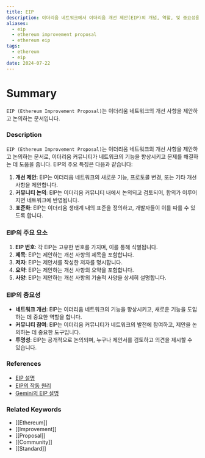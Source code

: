 ```yaml
---
title: EIP
description: 이더리움 네트워크에서 이더리움 개선 제안(EIP)의 개념, 역할, 및 중요성을 다룹니다.
aliases:
  - eip
  - ethereum improvement proposal
  - ethereum eip
tags:
  - ethereum
  - eip
date: 2024-07-22
---
```


# Summary

`EIP (Ethereum Improvement Proposal)`는 이더리움 네트워크의 개선 사항을 제안하고 논의하는 문서입니다.

### Description

`EIP (Ethereum Improvement Proposal)`는 이더리움 네트워크의 개선 사항을 제안하고 논의하는 문서로, 이더리움 커뮤니티가 네트워크의 기능을 향상시키고 문제를 해결하는 데 도움을 줍니다. EIP의 주요 특징은 다음과 같습니다:

1. **개선 제안**: EIP는 이더리움 네트워크의 새로운 기능, 프로토콜 변경, 또는 기타 개선 사항을 제안합니다.
2. **커뮤니티 논의**: EIP는 이더리움 커뮤니티 내에서 논의되고 검토되어, 합의가 이루어지면 네트워크에 반영됩니다.
3. **표준화**: EIP는 이더리움 생태계 내의 표준을 정의하고, 개발자들이 이를 따를 수 있도록 합니다.

### EIP의 주요 요소

1. **EIP 번호**: 각 EIP는 고유한 번호를 가지며, 이를 통해 식별됩니다.
2. **제목**: EIP는 제안하는 개선 사항의 제목을 포함합니다.
3. **저자**: EIP는 제안서를 작성한 저자를 명시합니다.
4. **요약**: EIP는 제안하는 개선 사항의 요약을 포함합니다.
5. **사양**: EIP는 제안하는 개선 사항의 기술적 사양을 상세히 설명합니다.

### EIP의 중요성

- **네트워크 개선**: EIP는 이더리움 네트워크의 기능을 향상시키고, 새로운 기능을 도입하는 데 중요한 역할을 합니다.
- **커뮤니티 참여**: EIP는 이더리움 커뮤니티가 네트워크의 발전에 참여하고, 제안을 논의하는 데 중요한 도구입니다.
- **투명성**: EIP는 공개적으로 논의되며, 누구나 제안서를 검토하고 의견을 제시할 수 있습니다.

### References

- [EIP 설명](https://en.wikipedia.org/wiki/Ethereum_Improvement_Proposal)
- [EIP의 작동 원리](https://ethereum.org/en/glossary/#eip)
- [Gemini의 EIP 설명](https://www.gemini.com/cryptopedia/search?query=eip)

### Related Keywords

- [[Ethereum]]
- [[Improvement]]
- [[Proposal]]
- [[Community]]
- [[Standard]]
